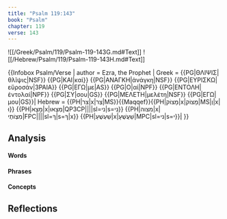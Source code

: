 ```yaml
---
title: "Psalm 119:143"
book: "Psalm"
chapter: 119
verse: 143
---
```

![[/Greek/Psalm/119/Psalm-119-143G.md#Text]]
![[/Hebrew/Psalm/119/Psalm-119-143H.md#Text]]

{{Infobox Psalm/Verse |
  author = Ezra, the Prophet |
  Greek = {{PG|ΘΛΙΨΙΣ|θλῖψις|NSF}} {{PG|ΚΑΙ|καὶ}} {{PG|ΑΝΑΓΚΗ|ἀνάγκη|NSF}} {{PG|ΕΥΡΙΣΚΩ|εὕροσάν|3PAIA}} {{PG|ΕΓΩ|με|AS}} {{PG|Ο|αἱ|NPF}} {{PG|ΕΝΤΟΛΗ|ἐντολαί|NPF}} {{PG|ΣΥ|σου|GS}} {{PG|ΜΕΛΕΤΗ|μελέτη|NSF}} {{PG|ΕΓΩ|μου|GS}}|
  Hebrew = {{PH|צר|x|צַר|MS}}{{Maqqef}}{{PH|מָצוֹק|x|מָצוֹק|MS|וְ|x|וּ}} {{PH|מָצָא|x|מְצָאוּ|QP3CP||||sl=ני|s=נִי}} {{PH|מצוה|x|מִצְוֹתֶי|FPC||||sl=ךָ|s=ךָ|x}} {{PH|שַׁעְשֻׁעַ|x|שַׁעֲשֻׁעָ|MPC|sl=ני|s=י}}׃|
}}

## Analysis

#### Words

#### Phrases

#### Concepts

## Reflections
